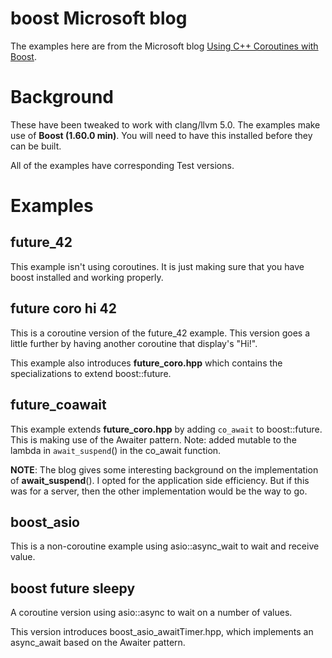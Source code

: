 # boost Microsoft blog
The examples here are from the Microsoft blog [Using C++ Coroutines with Boost](https://blogs.msdn.microsoft.com/vcblog/2017/05/19/using-c-coroutines-with-boost-c-libraries).

# Background
These have been tweaked to work with clang/llvm 5.0.  The examples make use of **Boost (1.60.0 min)**.  You will need to have this installed before they can be built.

All of the examples have corresponding Test versions.

# Examples
## future_42
This example isn't using coroutines.  It is just making sure that you have boost installed and working properly.

## future coro hi 42
This is a coroutine version of the future_42 example.  This version goes a little further by having another coroutine that display's "Hi!".

This example also introduces **future_coro.hpp** which contains the specializations to extend boost::future.

## future_coawait
This example extends **future_coro.hpp** by adding `co_await` to boost::future.  This is making use of the Awaiter pattern.  Note: added mutable to the lambda in `await_suspend`() in the co_await function.

**NOTE**: The blog gives some interesting background on the implementation of **await_suspend**().  I opted for the application side efficiency.  But if this was for a server, then the other implementation would be the way to go.

## boost_asio
This is a non-coroutine example using asio::async_wait to wait and receive value.

## boost future sleepy
A coroutine version using asio::async to wait on a number of values.

This version introduces boost_asio_awaitTimer.hpp, which implements an async_await based on the Awaiter pattern.

